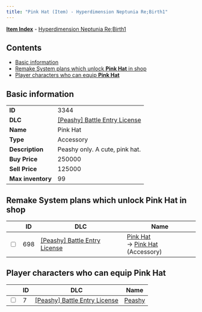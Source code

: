 ```yaml
---
title: "Pink Hat (Item) - Hyperdimension Neptunia Re;Birth1"
---
```


[**Item Index**](/neptunia/rb1/item/index.html) - [Hyperdimension Neptunia Re;Birth1](/neptunia/rb1)

## Contents

- [Basic information](#basic-information)
- [Remake System plans which unlock **Pink Hat** in shop](#remake-system-plans-which-unlock-pink-hat-in-shop)
- [Player characters who can equip **Pink Hat**](#player-characters-who-can-equip-pink-hat)

## Basic information

|   |   |
| -- | -- |
| **ID** | 3344 |
| **DLC** | [[Peashy] Battle Entry License](/neptunia/rb1/dlc/8-peashy.html) |
| **Name** | Pink Hat |
| **Type** | Accessory |
| **Description** | Peashy only. A cute, pink hat. |
| **Buy Price** | 250000 |
| **Sell Price** | 125000 |
| **Max inventory** | 99 |


## Remake System plans which unlock **Pink Hat** in shop

|    | ID | DLC | Name |
| -- | -- | --- | ---- |
| <input type="checkbox" id="rb1-remake-8-698" class="trackbox" /> | 698 | [[Peashy] Battle Entry License](/neptunia/rb1/dlc/8-peashy.html) | [Pink Hat](/neptunia/rb1/remake/8-698-pink-hat.html)<br /> → [Pink Hat](/neptunia/rb1/item/8-3344-pink-hat.html) (Accessory) |


## Player characters who can equip **Pink Hat**

|    | ID | DLC | Name |
| -- | -- | --- | ---- |
| <input type="checkbox" id="rb1-player-8-7" class="trackbox" /> | 7 | [[Peashy] Battle Entry License](/neptunia/rb1/dlc/8-peashy.html) | [Peashy](/neptunia/rb1/player/8-7-peashy.html) |
